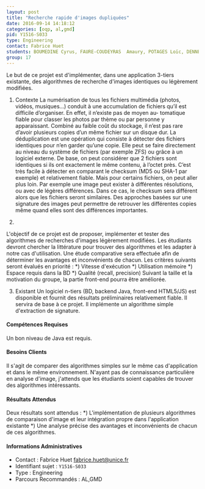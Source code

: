 ```yaml
---
layout: post
title: "Recherche rapide d'images dupliquées"
date: 2016-09-14 14:18:12
categories: [oqp, al,gmd]
pid: Y1516-S033
type: Engineering
contact: Fabrice Huet
students: BOUMEDINE	Cyrus, FAURE-COUDEYRAS	Amaury, POTAGES	Loïc, DENNE	Djoe
group: 17
---
```

       
Le but de ce projet est d'implémenter, dans une application 3-tiers existante, des algorithmes de recherche d'images identiques ou légèrement modifiées. 

1) Contexte
La numérisation de tous les fichiers multimédia (photos, vidéos, musiques...) conduit à une accumulation de fichiers qu’il est difficile d’organiser. En effet, il n’existe pas de moyen au- tomatique fiable pour classer les photos par thème ou par personne y apparaissant. Combiné au faible coût du stockage, il n’est pas rare d’avoir plusieurs copies d’un même fichier sur un disque dur. La déduplication est une opération qui consiste à détecter des fichiers identiques pour n’en garder qu’une copie. Elle peut se faire directement au niveau du système de fichiers (par exemple ZFS) ou grâce à un logiciel externe. De base, on peut considérer que 2 fichiers sont identiques si ils ont exactement le même contenu, à l’octet près. C’est très facile à détecter en comparant le checksum (MD5 ou SHA-1 par exemple) et relativement fiable. Mais pour certains fichiers, on peut aller plus loin. Par exemple une image peut exister à différentes résolutions, ou avec de légères différences. Dans ce cas, le checksum sera différent alors que les fichiers seront similaires. Des approches basées sur une signature des images peut permettre de retrouver les différentes copies même quand elles sont des différences importantes. 

2) 
L'objectif de ce projet est de proposer, implémenter et tester des algorithmes de recherches d'images légèrement modifiées. Les étudiants devront chercher la littérature pour trouver des algorithmes et les adapter à notre cas d'utilisation. Une étude comparative sera effectuée afin de déterminer les avantages et inconvénients de chacun. Les critères suivants seront évalués en priorité : 
  *) Vitesse d'exécution
  *) Utilisation mémoire
  *) Espace requis dans la BD
  *) Qualité (recall, precision)
Suivant la taille et la motivation du groupe, la partie front-end pourra être améliorée. 

3) Existant
Un logiciel n-tiers (BD, backend Java, front-end HTML5/JS) est disponible et fournit des résultats préliminaires relativement fiable. Il servira de base à ce projet. Il implémente un algorithme simple d'extraction de signature. 

#### Compétences Requises
Un bon niveau de Java est requis. 


#### Besoins Clients
Il s'agit de comparer des algorithmes simples sur le même cas d'application et dans le même environnement. N'ayant pas de connaissance particulière en analyse d'image, j'attends que les étudiants soient capables de trouver des algorithmes intéressants. 

#### Résultats Attendus
Deux résultats sont attendus :
  *) L'implémentation de plusieurs algorithmes de comparaison d'image et leur intégration propre dans l'application existante
  *) Une analyse précise des avantages et inconvénients de chacun de ces algorithmes. 
     

#### Informations Administratives
  * Contact : Fabrice Huet <fabrice.huet@unice.fr>
  * Identifiant sujet : `Y1516-S033`
  * Type : Engineering
  * Parcours Recommandés : AL,GMD
     